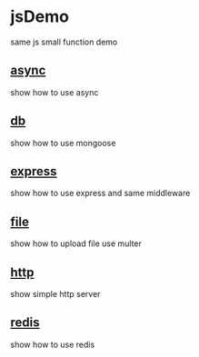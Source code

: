 # jsDemo
same js small function demo

## [async](./async)
show how to use async 

## [db](https://github.com/qingmuAdore/jsDemo/tree/master/db)
show how to use mongoose 

## [express](https://github.com/qingmuAdore/jsDemo/tree/master/express)
show how to use express and same middleware 

## [file](https://github.com/qingmuAdore/jsDemo/tree/master/file)
show how to upload file use multer

## [http](https://github.com/qingmuAdore/jsDemo/tree/master/http)
show simple http server

## [redis](https://github.com/qingmuAdore/jsDemo/tree/master/redis)
show how to use redis